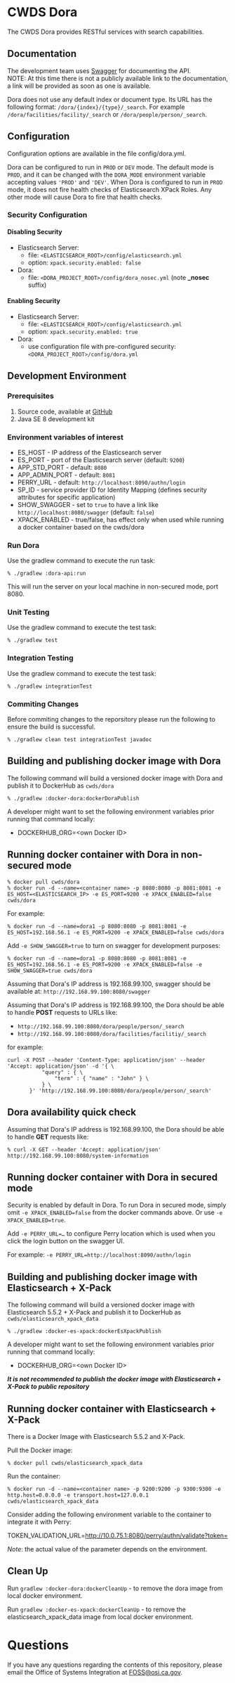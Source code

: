 # CWDS Dora

The CWDS Dora provides RESTful services with search capabilities.

## Documentation

The development team uses [Swagger](http://swagger.io/) for documenting the API.  
NOTE: At this time there is not a publicly available link to the documentation, a link will be provided as soon as one is available.

Dora does not use any default index or document type. Its URL has the following format: `/dora/{index}/{type}/_search`.
For example `/dora/facilities/facility/_search` or `/dora/people/person/_search`.

## Configuration

Configuration options are available in the file config/dora.yml.

Dora can be configured to run in `PROD` or `DEV` mode.
The default mode is `PROD`, and it can be changed with the `DORA_MODE` environment variable accepting values `'PROD'` and `'DEV'`.
When Dora is configured to run in `PROD` mode, it does not fire health checks of Elasticsearch XPack Roles.
Any other mode will cause Dora to fire that health checks.

### Security Configuration

#### Disabling Security
- Elasticsearch Server:
    - file: `<ELASTICSEARCH_ROOT>/config/elasticsearch.yml`
    - option: `xpack.security.enabled: false`
- Dora:
    - file: `<DORA_PROJECT_ROOT>/config/dora_nosec.yml` (note **_nosec** suffix)

#### Enabling Security
- Elasticsearch Server:
    - file: `<ELASTICSEARCH_ROOT>/config/elasticsearch.yml`
    - option: `xpack.security.enabled: true`
- Dora:
    - use configuration file with pre-configured security: `<DORA_PROJECT_ROOT>/config/dora.yml`

## Development Environment

### Prerequisites

1. Source code, available at [GitHub](https://github.com/ca-cwds/dora)
1. Java SE 8 development kit

### Environment variables of interest

- ES_HOST - IP address of the Elasticsearch server
- ES_PORT - port of the Elasticsearch server (default: `9200`)
- APP_STD_PORT - default: `8080`
- APP_ADMIN_PORT - default: `8081`
- PERRY_URL - default: `http://localhost:8090/authn/login`
- SP_ID - service provider ID for Identity Mapping (defines security attributes for specific application)
- SHOW_SWAGGER - set to `true` to have a link like `http://localhost:8080/swagger` (default: `false`)
- XPACK_ENABLED - true/false, has effect only when used while running a docker container based on the cwds/dora

### Run Dora

Use the gradlew command to execute the run task:

    % ./gradlew :dora-api:run

This will run the server on your local machine in non-secured mode, port 8080.

### Unit Testing

Use the gradlew command to execute the test task:

    % ./gradlew test

### Integration Testing

Use the gradlew command to execute the test task:

    % ./gradlew integrationTest
    
### Commiting Changes

Before commiting changes to the reporsitory please run the following to ensure the build is successful.

    % ./gradlew clean test integrationTest javadoc

## Building and publishing docker image with Dora
 
The following command will build a versioned docker image with Dora and publish it to DockerHub as `cwds/dora` 

    % ./gradlew :docker-dora:dockerDoraPublish

A developer might want to set the following environment variables prior running that command locally: 
- DOCKERHUB_ORG=\<own Docker ID\>

## Running docker container with Dora in non-secured mode

    % docker pull cwds/dora
    % docker run -d --name=<container name> -p 8080:8080 -p 8081:8081 -e ES_HOST=<ELASTICSEARCH_IP> -e ES_PORT=9200 -e XPACK_ENABLED=false cwds/dora

For example:

    % docker run -d --name=dora1 -p 8080:8080 -p 8081:8081 -e ES_HOST=192.168.56.1 -e ES_PORT=9200 -e XPACK_ENABLED=false cwds/dora
    
Add `-e SHOW_SWAGGER=true` to turn on swagger for development purposes:

    % docker run -d --name=dora1 -p 8080:8080 -p 8081:8081 -e ES_HOST=192.168.56.1 -e ES_PORT=9200 -e XPACK_ENABLED=false -e SHOW_SWAGGER=true cwds/dora
    
Assuming that Dora's IP address is 192.168.99.100, swagger should be available at: `http://192.168.99.100:8080/swagger`

Assuming that Dora's IP address is 192.168.99.100, the Dora should be able to handle **POST** requests to URLs like:
- `http://192.168.99.100:8080/dora/people/person/_search`
- `http://192.168.99.100:8080/dora/facilities/facilitiy/_search`
    
for example:

```
curl -X POST --header 'Content-Type: application/json' --header 'Accept: application/json' -d '{ \ 
           "query" : { \ 
               "term" : { "name" : "John" } \ 
           } \ 
       }' 'http://192.168.99.100:8080/dora/people/person/_search'
```

## Dora availability quick check

Assuming that Dora's IP address is 192.168.99.100, the Dora should be able to handle **GET** requests like:

    % curl -X GET --header 'Accept: application/json' http://192.168.99.100:8080/system-information

## Running docker container with Dora in secured mode

Security is enabled by default in Dora. To run Dora in secured mode, simply omit `-e XPACK_ENABLED=false` from the docker commands above.
Or use `-e XPACK_ENABLED=true`.

Add `-e PERRY_URL=…` to configure Perry location which is used when you click the login button on the swagger UI.

For example: `-e PERRY_URL=http://localhost:8090/authn/login`

## Building and publishing docker image with Elasticsearch + X-Pack
 
The following command will build a versioned docker image with Elasticsearch 5.5.2 + X-Pack and publish it to DockerHub as `cwds/elasticsearch_xpack_data` 

    % ./gradlew :docker-es-xpack:dockerEsXpackPublish
    
A developer might want to set the following environment variables prior running that command locally: 
- DOCKERHUB_ORG=\<own Docker ID\>

_**It is not recommended to publish the docker image with Elasticsearch + X-Pack to public repository**_

## Running docker container with Elasticsearch + X-Pack

There is a Docker Image with Elasticsearch 5.5.2 and X-Pack.

Pull the Docker image:

    % docker pull cwds/elasticsearch_xpack_data

Run the container:

    % docker run -d --name=<container name> -p 9200:9200 -p 9300:9300 -e http.host=0.0.0.0 -e transport.host=127.0.0.1 cwds/elasticsearch_xpack_data
    
Consider adding the following environment variable to the container to integrate it with Perry:

TOKEN_VALIDATION_URL=http://10.0.75.1:8080/perry/authn/validate?token=

*Note*: the actual value of the parameter depends on the environment.  
    
## Clean Up

Run ```gradlew :docker-dora:dockerCleanUp``` - to remove the dora image from local docker environment.

Run ```gradlew :docker-es-xpack:dockerCleanUp``` - to remove the elasticsearch_xpack_data image from local docker environment.

# Questions

If you have any questions regarding the contents of this repository, please email the Office of Systems Integration at FOSS@osi.ca.gov.
